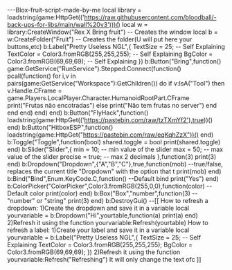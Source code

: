 ---Blox-fruit-script-made-by-me
local library = loadstring(game:HttpGet(('https://raw.githubusercontent.com/bloodball/-back-ups-for-libs/main/wall%20v3')))()  local w = library:CreateWindow("Rex X Bring fruit") -- Creates the window  local b = w:CreateFolder("Fruit") -- Creates the folder(U will put here your buttons,etc)  b:Label("Pretty Useless NGL",{     TextSize = 25; -- Self Explaining     TextColor = Color3.fromRGB(255,255,255); -- Self Explaining     BgColor = Color3.fromRGB(69,69,69); -- Self Explaining      })   b:Button("Bring",function()     game:GetService("RunService").Stepped:Connect(function()     pcall(function()       for i,v in pairs(game:GetService("Workspace"):GetChildren()) do             if v:IsA("Tool") then               v.Handle.CFrame = game.Players.LocalPlayer.Character.HumanoidRootPart.CFrame             print("Frutas não encotradas")             else             print("Não tem frutas no server")             end         end     end) end) end)  b:Button("FlyHack",function()     loadstring(game:HttpGet(('https://pastebin.com/raw/tzTXmYf2'),true))() end)  b:Button("HitboxESP",function()     loadstring(game:HttpGet("https://pastebin.com/raw/eqKqhZzX"))() end)  b:Toggle("Toggle",function(bool)     shared.toggle = bool     print(shared.toggle) end)  b:Slider("Slider",{     min = 10; -- min value of the slider     max = 50; -- max value of the slider     precise = true; -- max 2 decimals },function(3)     print(3) end)  b:Dropdown("Dropdown",{"A","B","C"},true,function(mob) --true/false, replaces the current title "Dropdown" with the option that t     print(mob) end)  b:Bind("Bind",Enum.KeyCode.C,function() --Default bind     print("Yes") end)  b:ColorPicker("ColorPicker",Color3.fromRGB(255,0,0),function(color) --Default color     print(color) end)  b:Box("Box","number",function(3) -- "number" or "string"     print(3) end)  b:DestroyGui()  --[[ How to refresh a dropdown: 1)Create the dropdown and save it in a variable local yourvariable = b:Dropdown("Hi",yourtable,function(a)     print(a) end) 2)Refresh it using the function yourvariable:Refresh(yourtable) How to refresh a label: 1)Create your label and save it in a variable local yourvariable = b:Label("Pretty Useless NGL",{     TextSize = 25; -- Self Explaining     TextColor = Color3.fromRGB(255,255,255);     BgColor = Color3.fromRGB(69,69,69); }) 2)Refresh it using the function yourvariable:Refresh("Refreshing") It will only change the text ofc ]]
